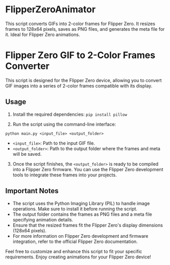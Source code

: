 # FlipperZeroAnimator
This script converts GIFs into 2-color frames for Flipper Zero. It resizes frames to 128x64 pixels, saves as PNG files, and generates the meta file for it. Ideal for Flipper Zero animations.


# Flipper Zero GIF to 2-Color Frames Converter

This script is designed for the Flipper Zero device, allowing you to convert GIF images into a series of 2-color frames compatible with its display.

## Usage

1. Install the required dependencies: `pip install pillow`

2. Run the script using the command-line interface:

`python main.py <input_file> <output_folder>`



- `<input_file>`: Path to the input GIF file.
- `<output_folder>`: Path to the output folder where the frames and meta will be saved.

3. Once the script finishes, the `<output_folder>` is ready to be compiled into a Flipper Zero firmware. You can use the Flipper Zero development tools to integrate these frames into your projects.

## Important Notes

- The script uses the Python Imaging Library (PIL) to handle image operations. Make sure to install it before running the script.
- The output folder contains the frames as PNG files and a meta file specifying animation details.
- Ensure that the resized frames fit the Flipper Zero's display dimensions (128x64 pixels).
- For more information on Flipper Zero development and firmware integration, refer to the official Flipper Zero documentation.

Feel free to customize and enhance this script to fit your specific requirements. Enjoy creating animations for your Flipper Zero device!
